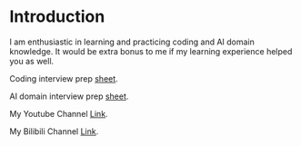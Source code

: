 # Introduction

I am enthusiastic in learning and practicing coding and AI domain knowledge. It would be extra bonus to me if my learning experience helped you as well.

Coding interview prep [sheet](https://docs.google.com/spreadsheets/d/1CtAQdoeB_Udyan8KJLtn0xgYYs8Tyq1mTeMXSrJ2N-0/edit?usp=sharing).

AI domain interview prep [sheet](https://docs.google.com/spreadsheets/d/1e3hcKtLP_ntYelH7mYsEzcBnNhthJp6z03rBRMxuUW4/edit?usp=sharing).

My Youtube Channel [Link](https://www.youtube.com/channel/UCY9yF2DAxnthjhPOvQPRXqA).

My Bilibili Channel [Link](https://space.bilibili.com/39252600).

